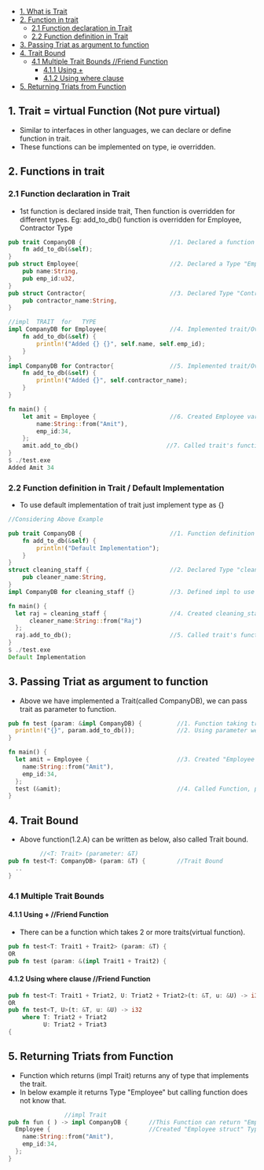 - [1. What is Trait](#what)
- [2. Function in trait](#fun)
  - [2.1 Function declaration in Trait](#dec)
  - [2.2 Function definition in Trait](#def)
- [3. Passing Triat as argument to function](#arg)
- [4. Trait Bound](#tb)
  - [4.1 Multiple Trait Bounds //Friend Function](#multb)
      - [4.1.1 Using +](#usingplus)
      - [4.1.2 Using where clause](#usingplus)
- [5. Returning Triats from Function](#ret)


<a name=what></a>
## 1. Trait = virtual Function (Not pure virtual)
- Similar to interfaces in other languages, we can declare or define function in trait.
- These functions can be implemented on type, ie overridden.

<a name=fun></a>
## 2. Functions in trait
<a name=dec></a>
### 2.1 Function declaration in Trait
- 1st function is declared inside trait, Then function is overridden for different types. Eg: add_to_db() function is overridden for Employee, Contractor Type
```rust
pub trait CompanyDB {                         //1. Declared a function inside trait
    fn add_to_db(&self);
}
pub struct Employee{                          //2. Declared a Type "Employee struct"
    pub name:String,
    pub emp_id:u32,
}
pub struct Contractor{                        //3. Declared Type "Contractor struct".
    pub contractor_name:String,
}

//impl  TRAIT  for   TYPE
impl CompanyDB for Employee{                  //4. Implemented trait/Overridden for Type="Employee struct"
    fn add_to_db(&self) {
        println!("Added {} {}", self.name, self.emp_id);
    }
}
impl CompanyDB for Contractor{                //5. Implemented trait/Overrideen for Type="Contractor struct"
    fn add_to_db(&self) {
        println!("Added {}", self.contractor_name);
    }
}

fn main() {
    let amit = Employee {                     //6. Created Employee variable
        name:String::from("Amit"),
        emp_id:34,
    };
    amit.add_to_db()                         //7. Called trait's function for type
}
$ ./test.exe
Added Amit 34
```

<a name=def></a>
### 2.2 Function definition in Trait / Default Implementation
- To use default implementation of trait just implement type as {}
```rust
//Considering Above Example

pub trait CompanyDB {                         //1. Function definition is provided in trait
    fn add_to_db(&self) {
        println!("Default Implementation");
    }
}
struct cleaning_staff {                       //2. Declared Type "cleaning_staff struct"
    pub cleaner_name:String,
}
impl CompanyDB for cleaning_staff {}          //3. Defined impl to use default impl

fn main() {                                   
  let raj = cleaning_staff {                  //4. Created cleaning_staff variable
      cleaner_name:String::from("Raj") 
  };
  raj.add_to_db();                            //5. Called trait's function for type
}
$ ./test.exe
Default Implementation
```

<a name=arg></a>
## 3. Passing Triat as argument to function
- Above we have implemented a Trait(called CompanyDB), we can pass trait as parameter to function.
```rust
pub fn test (param: &impl CompanyDB) {          //1. Function taking trait as parameter          //1.2.A
  println!("{}", param.add_to_db());            //2. Using parameter we can call function declared/defined in trait
}

fn main() {
  let amit = Employee {                         //3. Created "Employee struct" Type object.
    name:String::from("Amit"),
    emp_id:34,  
  };
  test (&amit);                                 //4. Called Function, passed instance of Type implementing triat
}
```
<a name=tb></a>
## 4. Trait Bound
- Above function(1.2.A) can be written as below, also called Trait bound.
```rust
         //<T: Trait> (parameter: &T)
pub fn test<T: CompanyDB> (param: &T) {         //Trait Bound
  ..
}
```
<a name=multb></a>
### 4.1 Multiple Trait Bounds 
<a name=usingplus></a>
#### 4.1.1 Using +   //Friend Function
- There can be a function which takes 2 or more traits(virtual function).
```rust
pub fn test<T: Trait1 + Trait2> (param: &T) {
OR
pub fn test (param: &(impl Trait1 + Trait2) {
```
<a name=usingplus></a>
#### 4.1.2 Using where clause   //Friend Function
```rust
pub fn test<T: Trait1 + Triat2, U: Triat2 + Triat2>(t: &T, u: &U) -> i32 {
OR
pub fn test<T, U>(t: &T, u: &U) -> i32
    where T: Triat2 + Triat2
          U: Triat2 + Triat3
{
```

<a name=ret></a>
## 5. Returning Triats from Function
- Function which returns (impl Trait) returns any of type that implements the trait.
- In below example it returns Type "Employee" but calling function does not know that.
```rust
                //impl Trait
pub fn fun ( ) -> impl CompanyDB {      //This Function can return "Employee Type" or "Contractor Type" or "cleaning_staff Type". see above
  Employee {                            //Created "Employee struct" Type object.
    name:String::from("Amit"),
    emp_id:34,  
  };
}
```
